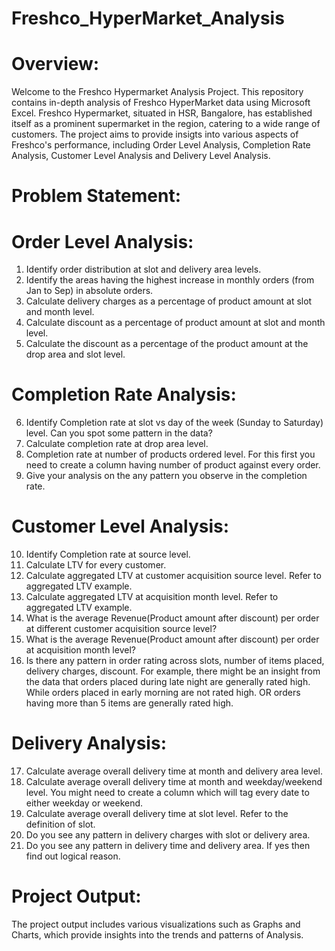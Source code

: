 # Freshco_HyperMarket_Analysis

# Overview:
  Welcome to the Freshco Hypermarket Analysis Project. This repository contains in-depth analysis of Freshco HyperMarket data using Microsoft Excel. Freshco Hypermarket, situated in HSR, Bangalore, has established itself as a prominent supermarket in the region, catering to a wide range of customers. The project aims to provide insigts into various aspects of Freshco's performance, including Order Level Analysis, Completion Rate Analysis, Customer Level Analysis and Delivery Level Analysis.

# Problem Statement:
# Order Level Analysis:
1.    Identify order distribution at slot and delivery area levels.
2.    Identify the areas having the highest increase in monthly orders (from Jan to Sep) in absolute orders.
3.    Calculate delivery charges as a percentage of product amount at slot and month level.
4.    Calculate discount as a percentage of product amount at slot and month level.
5.    Calculate the discount as a percentage of the product amount at the drop area and slot level.

# Completion Rate Analysis:
6.    Identify Completion rate at slot vs day of the week (Sunday to Saturday) level. Can you spot some pattern in the data?
7.    Calculate completion rate at drop area level.
8.    Completion rate at number of products ordered level. For this first you need to create a column having number of product against every order.
9.    Give your analysis on the any pattern you observe in the completion rate.

# Customer Level Analysis:
10.    Identify Completion rate at source level.
11.    Calculate LTV for every customer.
12.    Calculate aggregated LTV at customer acquisition source level. Refer to aggregated LTV example.
13.    Calculate aggregated  LTV at acquisition month level. Refer to aggregated LTV example.
14.    What is the average Revenue(Product amount after discount) per order at different customer acquisition source level?
15.    What is the average Revenue(Product amount after discount) per order at acquisition month level?
16.    Is there any pattern in order rating across slots, number of items placed, delivery charges, discount. For example, there might be an insight from the data that orders placed during late night are generally rated high. While orders placed in early morning are not rated high. OR orders having more than 5 items are generally rated high. 

# Delivery Analysis:
17.    Calculate average overall delivery time at month and delivery area level.
18.    Calculate average overall delivery time at month and weekday/weekend level. You might need to create a column which will tag every date to either weekday or weekend.
19.    Calculate average overall delivery time at slot level. Refer to the definition of slot.
20.    Do you see any pattern in delivery charges with slot or delivery area.
21.    Do you see any pattern in delivery time and delivery area. If yes then find out logical reason.

# Project Output:
  The project output includes various visualizations such as Graphs and Charts, which provide insights into the trends and patterns of Analysis.
